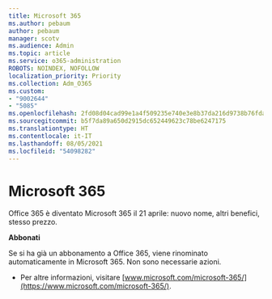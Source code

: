 ```yaml
---
title: Microsoft 365
ms.author: pebaum
author: pebaum
manager: scotv
ms.audience: Admin
ms.topic: article
ms.service: o365-administration
ROBOTS: NOINDEX, NOFOLLOW
localization_priority: Priority
ms.collection: Adm_O365
ms.custom:
- "9002644"
- "5085"
ms.openlocfilehash: 2fd08d04cad99e1a4f509235e740e3e8b37da216d9738b76fda87f783f337e93
ms.sourcegitcommit: b5f7da89a650d2915dc652449623c78be6247175
ms.translationtype: HT
ms.contentlocale: it-IT
ms.lasthandoff: 08/05/2021
ms.locfileid: "54098282"
---
```

# <a name="microsoft-365"></a>Microsoft 365

Office 365 è diventato Microsoft 365 il 21 aprile: nuovo nome, altri benefici, stesso prezzo.

**Abbonati**

Se si ha già un abbonamento a Office 365, viene rinominato automaticamente in Microsoft 365. Non sono necessarie azioni.

- Per altre informazioni, visitare [www.microsoft.com/microsoft-365/](https://www.microsoft.com/microsoft-365/).
